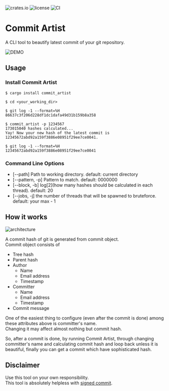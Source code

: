 ![crates.io](https://img.shields.io/crates/v/commit_artist.svg)
![license](https://img.shields.io/github/license/ksk001100/seahorse.svg)
![CI](https://github.com/rnitta/commit_artist/workflows/CI/badge.svg)

# Commit Artist

A CLI tool to beautify latest commit of your git repository.

![DEMO](./doc/demo.png)

## Usage

### Install Commit Artist

```shell
$ cargo install commit_artist

$ cd <your_working_dir>

$ git log -1 --format=%H
86637c3f206d228df1dc1dafa49d31b159b8a358

$ commit_artist -p 1234567
173015040 hashes calculated...
Yay! Now your new hash of the latest commit is 12345672abd92a159f3886e08951f29ee7ce0041.

$ git log -1 --format=%H
12345672abd92a159f3886e08951f29ee7ce0041
```

### Command Line Options

- [--path] Path to working directory. default: current directory
- [--pattern, -p] Pattern to match. default: 0000000
- [--block, -b] log\[2\](how many hashes should be calculated in each thread). default: 20
- [--jobs, -j] the number of threads that will be spawned to bruteforce. default: your max - 1

## How it works
![architecture](./doc/architecture.png)

A commit hash of git is generated from commit object.  
Commit object consists of

- Tree hash
- Parent hash
- Author
    - Name
    - Email address
    - Timestamp  
- Committer
    - Name
    - Email address
    - Timestamp  
- Commit message  

One of the easiest thing to configure (even after the commit is done) among these attributes above is committer's name.  
Changing it may affect almost nothing but commit hash.  

So, after a commit is done, by running Commit Artist, through changing committer's name and calculating commit hash and loop back unless it is beautiful, finally you can get a commit which have sophisticated hash. 

## Disclaimer
Use this tool on your own responsibility.  
This tool is absolutely helpless with [signed commit](https://git-scm.com/book/en/v2/Git-Tools-Signing-Your-Work).   